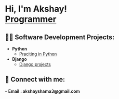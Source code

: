 <h1>Hi, I'm Akshay! <br/><a href="https://github.com/akshuy">Programmer</a> 

<h2>👨‍💻 Software Development Projects:</h2>

- <b>Python</b>
  - [Praciting in Python](https://github.com/joshmadakor1/Algorithms-Practice)
- <b>Django</b>
  - [Django projects](git@github.com:akshuy/gittextutills.git) 

<h2> 🤳 Connect with me:</h2>
- <b>Email : akshayshama3@gmail.com</b>
<!--
**joshmadakor1/joshmadakor1** is a ✨ _special_ ✨ repository because its `README.md` (this file) appears on your GitHub profile.

Here are some ideas to get you started:

- 🔭 I’m currently working on ...
- 🌱 I’m currently learning ...
- 👯 I’m looking to collaborate on ...
- 🤔 I’m looking for help with ...
- 💬 Ask me about ...
- 📫 How to reach me: ...
- 😄 Pronouns: ...
- ⚡ Fun fact: ...
-->
